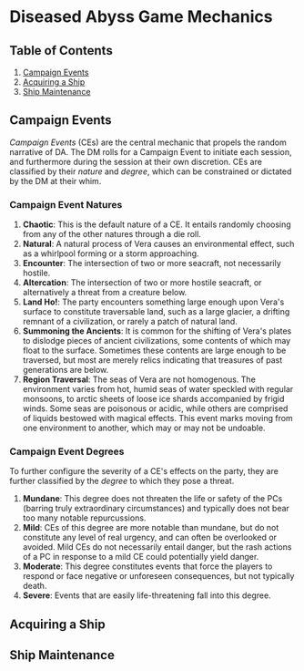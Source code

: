 # Diseased Abyss Game Mechanics <a name="mechanics"></a>

## Table of Contents
1. [Campaign Events](#campaignevents)
2. [Acquiring a Ship](#acquiringaship)
3. [Ship Maintenance](#shipmaintenance)

## Campaign Events <a name="campaignevents"></a>
*Campaign Events* (CEs) are the central mechanic that propels the random narrative of DA. The DM rolls for a Campaign Event to initiate each session, and furthermore during the session at their own discretion. CEs are classified by their *nature* and *degree*, which can be constrained or dictated by the DM at their whim.

### Campaign Event Natures
1. **Chaotic**: This is the default nature of a CE. It entails randomly choosing from any of the other natures through a die roll.
2. **Natural**: A natural process of Vera causes an environmental effect, such as a whirlpool forming or a storm approaching.
3. **Encounter**: The intersection of two or more seacraft, not necessarily hostile.
4. **Altercation**: The intersection of two or more hostile seacraft, or alternatively a threat from a creature below.
5. **Land Ho!**: The party encounters something large enough upon Vera's surface to constitute traversable land, such as a large glacier, a drifting remnant of a civilization, or rarely a patch of natural land.
6. **Summoning the Ancients**: It is common for the shifting of Vera's plates to dislodge pieces of ancient civilizations, some contents of which may float to the surface. Sometimes these contents are large enough to be traversed, but most are merely relics indicating that treasures of past generations are below.
7. **Region Traversal**: The seas of Vera are not homogenous. The environment varies from hot, humid seas of water speckled with regular monsoons, to arctic sheets of loose ice shards accompanied by frigid winds. Some seas are poisonous or acidic, while others are comprised of liquids bestowed with magical effects. This event marks moving from one environment to another, which may or may not be undoable.

### Campaign Event Degrees
To further configure the severity of a CE's effects on the party, they are further classified by the *degree* to which they pose a threat.

1. **Mundane**: This degree does not threaten the life or safety of the PCs (barring truly extraordinary circumstances) and typically does not bear too many notable repurcussions.
2. **Mild**: CEs of this degree are more notable than mundane, but do not constitute any level of real urgency, and can often be overlooked or avoided. Mild CEs do not necessarily entail danger, but the rash actions of a PC in response to a mild CE could potentially yield danger.
3. **Moderate**: This degree constitutes events that force the players to respond or face negative or unforeseen consequences, but not typically death.
4. **Severe**: Events that are easily life-threatening fall into this degree.

## Acquiring a Ship <a name="acquiringaship"></a>

## Ship Maintenance <a name="shipmaintenance"></a>

